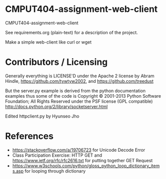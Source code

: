 CMPUT404-assignment-web-client
==============================

CMPUT404-assignment-web-client

See requirements.org (plain-text) for a description of the project.

Make a simple web-client like curl or wget

Contributors / Licensing
========================

Generally everything is LICENSE'D under the Apache 2 license by Abram Hindle, 
https://github.com/tywtyw2002, and https://github.com/treedust

But the server.py example is derived from the python documentation
examples thus some of the code is Copyright © 2001-2013 Python
Software Foundation; All Rights Reserved under the PSF license (GPL
compatible) http://docs.python.org/2/library/socketserver.html

Edited httpclient.py by Hyunseo Jho

References
================================

- https://stackoverflow.com/a/19706723 for Unicode Decode Error
- Class Participation Exercise: HTTP GET and https://www.ietf.org/rfc/rfc2616.txt for putting together GET Request
- https://www.w3schools.com/python/gloss_python_loop_dictionary_items.asp for looping through dictionary
